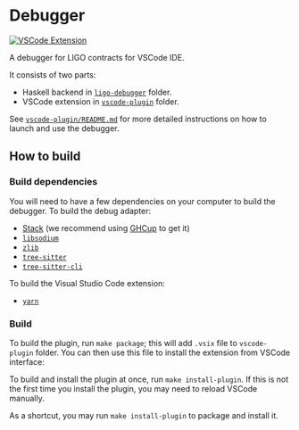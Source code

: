 # Debugger

[![VSCode Extension](https://vsmarketplacebadge.apphb.com/version/ligolang-publish.ligo-debugger-vscode.svg?label=VSCode%20Extension)](https://marketplace.visualstudio.com/items?itemName=ligolang-publish.ligo-debugger-vscode)

A debugger for LIGO contracts for VSCode IDE.

It consists of two parts:

* Haskell backend in [`ligo-debugger`](./ligo-debugger) folder.
* VSCode extension in [`vscode-plugin`](./vscode-plugin) folder.

See [`vscode-plugin/README.md`](./vscode-plugin/README.md) for more detailed instructions on how to launch and use the debugger.

## How to build

### Build dependencies

You will need to have a few dependencies on your computer to build the debugger. To build the debug adapter:
* [Stack](https://docs.haskellstack.org/en/stable/) (we recommend using [GHCup](https://www.haskell.org/ghcup/) to get it)
* [`libsodium`](https://doc.libsodium.org)
* [`zlib`](https://zlib.net)
* [`tree-sitter`](https://www.npmjs.com/package/tree-sitter)
* [`tree-sitter-cli`](https://www.npmjs.com/package/tree-sitter-cli)

To build the Visual Studio Code extension:
* [`yarn`](https://yarnpkg.com)

### Build

To build the plugin, run `make package`; this will add `.vsix` file to `vscode-plugin` folder.
You can then use this file to install the extension from VSCode interface:

To build and install the plugin at once, run `make install-plugin`.
If this is not the first time you install the plugin, you may need to reload VSCode manually.

As a shortcut, you may run `make install-plugin` to package and install it.
